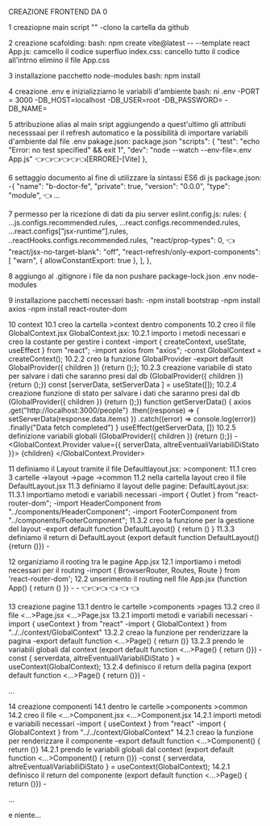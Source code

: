CREAZIONE FRONTEND DA 0

1 creaziopne main script ""
    -clono la cartella da github

2 creazione scafolding:
    bash: npm create vite@latest  <AppName> -- --template react
    App.js: camcello il codice superfluo
    index.css: cancello tutto il codice all'intrno
    elimino il file App.css

3 installazione pacchetto node-modules
bash: npm install

4 creazione .env e inizializziamo le variabili d'ambiente
bash: ni .env 
    -PORT = 3000
    -DB_HOST=localhost
    -DB_USER=root
    -DB_PASSWORD=<password>
    -DB_NAME=<nome-database>

5 attribuzione alias al main sript aggiungendo a quest'ultimo gli attributi necesssaai per il refresh automatico e la possibilità di importare variabili d'ambiente dal file .env
pakage.json:
package.json 
    "scripts": {
        "test": "echo \"Error: no test specified\" && exit 1",
        "dev": "node --watch --env-file=.env App.js" 👈👈👈👈👈👈[ERRORE]-[Vite] 
    },

6 settaggio documento al fine di utilizzare la sintassi ES6 di js
    package.json:
        -{
            "name": "b-doctor-fe",
            "private": true,
            "version": "0.0.0",
            "type": "module", 👈
            ...

7 permesso per la ricezione di dati da piu server
    eslint.config.js:
        rules: {
            ...js.configs.recommended.rules,
            ...react.configs.recommended.rules,
            ...react.configs["jsx-runtime"].rules,
            ..reactHooks.configs.recommended.rules,
            "react/prop-types": 0, 👈
            "react/jsx-no-target-blank": "off",
            "react-refresh/only-export-components": [
                "warn",
                { allowConstantExport: true },
            ],
        },


8 aggiungo al .gitignore i file da non pushare
    package-lock.json
    .env
    node-modules


9 installazione pacchetti necessari
bash:
    -npm install bootstrap
    -npm install axios
    -npm install react-router-dom

10 context
    10.1 creo la cartella >context dentro components
    10.2 creo il file GlobalContext.jsx
        GlobalContext.jsx:
            10.2.1 importo i metodi necessari e creo la costante per gestire i context
                -import { createContext, useState, useEffect } from "react";
                -import axios from "axios";
                -const GlobalContext = createContext();
            10.2.2 creo la funzione GlobalProvider 
                -export default GlobalProvider({ children }) {return ();};
            10.2.3 creazione variabile di stato per salvare i dati che saranno presi dal db (GlobalProvider({ children }) <qui> {return ();})
                const [serverData, setServerData ] = useState([]);
            10.2.4 creazione funzione di stato per salvare i dati che saranno presi dal db (GlobalProvider({ children }) <qui> {return ();})
                function getServerData() {
                    axios
                        .get("http://localhost:3000/people")
                        .then((response) => {
                            setServerData(response.data.items)
                        })
                        .catch((error) => console.log(error))
                        .finally("Data fetch completed")
                    }
                useEffect(getServerData, [])
            10.2.5 definizione variabili globali (GlobalProvider({ children })  {return (<qui>);})
                -<GlobalContext.Provider value={{ serverData, altreEventualiVariabiliDiStato }}>
                    {children}
                </GlobalContext.Provider>


	    

11 definiamo il Layout tramite il file Defaultlayout.jsx:
    >component:
        11.1 creo 3 cartelle
            ->layout
            ->page
            ->common
        11.2 nella cartella layout creo il file DefaultLayout.jsx
        11.3 definiamo il layout delle pagine:
            DefaultLayout.jsx:
                11.3.1 importiamo metodi e variabili necessari
                    -import { Outlet } from "react-router-dom";
                    -import HeaderComponent from "../components/HeaderComponent";
                    -import FooterComponent from "../components/FooterComponent";
                11.3.2 creo la funzione per la gestione del layout
                    -export default function DefaultLayout() {
                        return ()
                    }
                11.3.3 definiamo il return di DefaultLayout (export default function DefaultLayout() {return (<qui>)})
                    -<div>
                        <HeaderComponent />
                            <main className="container">
                                <Outlet />
                            </main>
                        <FooterComponent />
                    </div>
  						
		
      
12 organiziamo il rooting tra le pagine
    App.jsx
        12.1 importiamo i metodi necessari per il routing
            -import { BrowserRouter, Routes, Route } from 'react-router-dom';
        12.2 unserimento il routing nell file App.jsx (function App() { return (<qui>) })
            -<GlobalProvider>
                -<BrowserRouter>
                    <Routes>
                        <Route path="/" Component={HomePage} />
                        <Route path="/people" > 👈👈👈
                            <Route index Component={PeoplePage} /> 👈
                            <Route path=":id" Component={PersonPage} /> 👈
                            <Route path="subscribe" Component={AddPersonPage} /> 👈
                        </Route>
                    </Routes>
                </BrowserRouter>
            </GlobalProvider>



13 creazione pagine 
    13.1 dentro le cartelle >components >pages
    13.2 creo il file <...>Page.jsx
        <...>Page.jsx
            13.2.1 importi metodi e variabili necessari
                -import { useContext } from "react"
                -import { GlobalContext } from "../../context/GlobalContext"
            13.2.2 creao la funzione per renderizzare la pagina
                -export default function <...>Page() { return ()}
            13.2.3 prendo le variabili globali dal context (export default function <...>Page() { <qui> return ()})
                -const { serverdata, altreEventualiVariabiliDiStato } = useContext(GlobalContext);
            13.2.4 definisco il return della pagina (export default function <...>Page() { return (<qui>)})
                -<div>...</div>
                    

14 creazione componenti 
    14.1 dentro le cartelle >components >common
    14.2 creo il file <...>Component.jsx
        <...>Component.jsx
            14.2.1 importi metodi e variabili necessari
                -import { useContext } from "react"
                -import { GlobalContext } from "../../context/GlobalContext"
            14.2.1 creao la funzione per renderizzare il componente
                -export default function <...>Component() { return ()}
            14.2.1 prendo le variabili globali dal context (export default function <...>Component() { <qui> return ()})
                -const { serverdata, altreEventualiVariabiliDiStato } = useContext(GlobalContext);
            14.2.1 definisco il return del componente (export default function <...>Page() { return (<qui>)})
                -<div>...</div>

e niente...




